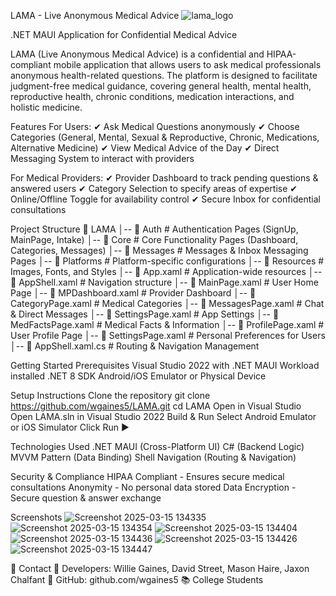 LAMA - Live Anonymous Medical Advice
![lama_logo](https://github.com/user-attachments/assets/f6e952d3-d60e-44b5-bc82-19db39e34430)

.NET MAUI Application for Confidential Medical Advice

LAMA (Live Anonymous Medical Advice) is a confidential and HIPAA-compliant mobile application that allows users to ask medical professionals anonymous health-related questions. 
The platform is designed to facilitate judgment-free medical guidance, covering general health, mental health, reproductive health, chronic conditions, medication interactions,
and holistic medicine.

 Features
For Users:
✔ Ask Medical Questions anonymously
✔ Choose Categories (General, Mental, Sexual & Reproductive, Chronic, Medications, Alternative Medicine)
✔ View Medical Advice of the Day
✔ Direct Messaging System to interact with providers

For Medical Providers:
✔ Provider Dashboard to track pending questions & answered users
✔ Category Selection to specify areas of expertise
✔ Online/Offline Toggle for availability control
✔ Secure Inbox for confidential consultations

Project Structure
📁 LAMA
│-- 📁 Auth                # Authentication Pages (SignUp, MainPage, Intake)
│-- 📁 Core                # Core Functionality Pages (Dashboard, Categories, Messages)
│-- 📁 Messages            # Messages & Inbox Messaging Pages
│-- 📁 Platforms           # Platform-specific configurations
│-- 📁 Resources           # Images, Fonts, and Styles
│-- 📄 App.xaml            # Application-wide resources
│-- 📄 AppShell.xaml       # Navigation structure
│-- 📄 MainPage.xaml       # User Home Page
│-- 📄 MPDashboard.xaml    # Provider Dashboard
│-- 📄 CategoryPage.xaml   # Medical Categories
│-- 📄 MessagesPage.xaml   # Chat & Direct Messages
│-- 📄 SettingsPage.xaml   # App Settings
│-- 📄 MedFactsPage.xaml   # Medical Facts & Information
│-- 📄 ProfilePage.xaml    # User Profile Page
│-- 📄 SettingsPage.xaml    # Personal Preferences for Users
│-- 📄 AppShell.xaml.cs    # Routing & Navigation Management

Getting Started
 Prerequisites
 Visual Studio 2022 with .NET MAUI Workload installed
 .NET 8 SDK
 Android/iOS Emulator or Physical Device

Setup Instructions
 Clone the repository
   git clone https://github.com/wgaines5/LAMA.git
cd LAMA
 Open in Visual Studio
  Open LAMA.sln in Visual Studio 2022
Build & Run
  Select Android Emulator or iOS Simulator
  Click Run ▶

Technologies Used
 .NET MAUI (Cross-Platform UI)
 C# (Backend Logic)
 MVVM Pattern (Data Binding)
 Shell Navigation (Routing & Navigation)

Security & Compliance
 HIPAA Compliant - Ensures secure medical consultations
 Anonymity - No personal data stored
 Data Encryption - Secure question & answer exchange

 Screenshots
![Screenshot 2025-03-15 134335](https://github.com/user-attachments/assets/5283e64a-6112-44b7-be25-06c52bf3c64b)
![Screenshot 2025-03-15 134354](https://github.com/user-attachments/assets/ae1871b3-f084-47df-9f19-31773bb5b6ea)
![Screenshot 2025-03-15 134404](https://github.com/user-attachments/assets/2ad4fe62-baf8-4dad-b841-9943f593970f)
![Screenshot 2025-03-15 134436](https://github.com/user-attachments/assets/549fe0b8-3bfd-49a5-8d45-53b61b995ed8)
![Screenshot 2025-03-15 134426](https://github.com/user-attachments/assets/b3c07d86-b636-48b8-b62b-771154007fdb)
![Screenshot 2025-03-15 134447](https://github.com/user-attachments/assets/9aa7ed8a-a49f-44d1-9711-c7c19fbb9213)



 📧 Contact
📩 Developers: Willie Gaines, David Street, Mason Haire, Jaxon Chalfant
🔗 GitHub: github.com/wgaines5
📚 College Students 

